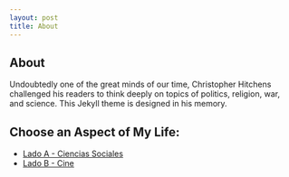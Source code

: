 ```yaml
---
layout: post
title: About
---
```


## About

Undoubtedly one of the great minds of our time, Christopher Hitchens challenged his readers to think deeply on topics of politics, religion, war, and science. This Jekyll theme is designed in his memory.

## Choose an Aspect of My Life:
- [Lado A - Ciencias Sociales](/side-a/)
- [Lado B - Cine](/side-b/)